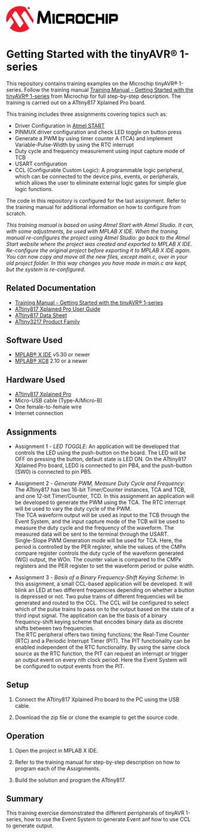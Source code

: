 <!-- Please do not change this html logo with link -->
<a href="https://www.microchip.com" rel="nofollow"><img src="images/microchip.png" alt="MCHP" width="300"/></a>

# Getting Started with the tinyAVR® 1-series

This repository contains training examples on the Microchip tinyAVR® 1-series. Follow the training manual [Training Manual - Getting Started with the tinyAVR® 1-series](www.microchip.com/DS40001949) from Microchip for full step-by-step description. The training is carried out on a ATtiny817 Xplained Pro board.

This training includes three assignments covering topics such as: 
- Driver Configuration in [Atmel START](https://start.atmel.com/#)
- PINMUX driver configuration and check LED toggle on button press
- Generate a PWM by using timer counter A (TCA) and implement Variable-Pulse-Width by using the RTC interrupt
- Duty cycle and frequency measurement using input capture mode of TCB
- USART configuration
- CCL (Configurable Custom Logic): A programmable logic peripheral, which can be connected to the
device pins, events, or peripherals, which allows the user to eliminate external logic gates for simple glue logic functions. 

The code in this repository is configured for the last assignment. Refer to the training manual for additional information on how to configure from scratch. 

*This training manual is based on using Atmel Start with Atmel Studio. It can, with some adjustments, be used with MPLAB X IDE. When the traning manual re-configures the project using Atmel Studio: go back to the Atmel Start website where the project was created and exported to MPLAB X IDE. Re-configure the original project before exporting it to MPLAB X IDE again. You can now copy and move all the new files, except main.c, over in your old project folder. In this way changes you have made in *main.c* are kept, but the system is re-configured.* 

## Related Documentation

- [Training Manual - Getting Started with the tinyAVR® 1-series](www.microchip.com/DS40001949)
- [ATtiny817 Xplained Pro User Guide](www.microchip.com/DS50002684)
- [ATtiny817 Data Sheet](www.microchip.com/DS40001901)
- [ATtiny3217 Product Family](https://www.microchip.com/design-centers/8-bit/avr-mcus/device-selection/attiny3217y)

## Software Used

- [MPLAB® X IDE](http://www.microchip.com/mplab/mplab-x-ide) v5.30 or newer
- [MPLAB® XC8](http://www.microchip.com/mplab/compilers) 2.10 or a newer

## Hardware Used

- [ATtiny817 Xplained Pro](https://www.microchip.com/DevelopmentTools/ProductDetails/attiny817-xpro)
- Micro-USB cable (Type-A/Micro-B)
- One female-to-female wire
- Internet connection

## Assignments
- Assignment 1 - *LED TOGGLE*: An application will be developed that controls the LED using the push-button on the board. The LED will be OFF on pressing the button, default state is LED ON. On the ATtiny817 Xplained Pro board, LED0 is connected to pin PB4, and the push-button (SW0) is
connected to pin PB5.

- Assignment 2 - *Generate PWM, Measure Duty Cycle and Frequency*: The ATtiny817 has two 16-bit Timer/Counter instances, TCA and TCB, and one 12-bit Timer/Counter, TCD. In this assignment an application will be developed to generate the PWM using the TCA. The RTC interrupt will be
used to vary the duty cycle of the PWM.
<br/> The TCA waveform output will be used as input to the TCB through the Event System, and the input capture mode of the TCB will be used to measure the duty cycle and the frequency of the waveform. The measured data will be sent to the terminal through the USART.
<br> Single-Slope PWM Generation mode will be used for TCA. Here, the period is controlled by the PER
register, while the values of the CMPn compare register controls the duty cycle of the waveform
generated (WG) output, the WOn. The counter value is compared to the CMPx registers and the PER
register to set the waveform period or pulse width.

- Assignment 3 - *Basis of a Binary Frequency-Shift Keying Scheme*: In this assignment, a small CCL-based application will be developed. It will blink an LED at two different frequencies depending on whether a button is depressed or not. Two pulse trains of different frequencies will be generated and routed to the CCL. The CCL will be configured to select which of the pulse trains to pass on to the output based on the state of a third input signal. The application can be the basis of a binary frequency-shift keying scheme that encodes binary data as discrete shifts between two frequencies.
<br/>The RTC peripheral offers two timing functions; the Real-Time Counter (RTC) and a Periodic Interrupt Timer (PIT). The PIT functionality can be enabled independent of the RTC functionality.
By using the same clock source as the RTC function, the PIT can request an interrupt or trigger an output event on every nth clock period. Here the Event System will be configured to output events from the PIT.

## Setup

1. Connect the ATtiny817 Xplained Pro board to the PC using the USB cable.

2. Download the zip file or clone the example to get the source code.

## Operation

1. Open the project in MPLAB X IDE.

2. Refer to the training manual for step-by-step description on how to program each of the Assignments.

3. Build the solution and program the ATtiny817. 

## Summary
 This training exercise demonstrated the different perripherals of tinyAVR 1-series, how to use the Event System to generate Event anf how to use CCL to generate output.
